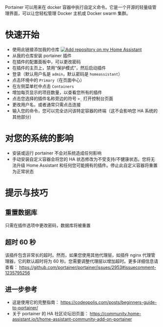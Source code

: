 Portainer 可以用来在 docker 容器中执行自定义命令。它是一个开源的轻量级管理界面，可以让您轻松管理 Docker 主机或 Docker swarm 集群。

# 快速开始
- 使用此链接添加我的仓库
[![Add repository on my Home Assistant][repository-badge]][repository-url]
- 从我的仓库安装 portainer 插件
- 在插件的配置面板中，可以更改密码
- 在插件的主页上，禁用“保护模式”，然后启动插件
- 登录（默认用户名是 `admin`，默认密码是 `homeassistant`）
- 点击环境中的 `Primary`（在页面中心）
- 在左侧菜单栏中点击 `Containers`
- 增加每页显示的项目数量，以查看您所有的插件
- 点击您选择的插件名称旁边的符号 `>_` 打开控制台页面
- 更改用户名，或者通常只需点击连接
- 输入您的命令，您可以完全访问该特定容器的终端（这不会影响您 HA 系统的其他部分）

# 对您的系统的影响
- 安装或运行 portainer 不会对系统造成任何影响
- 手动安装自定义容器会将您的 HA 状态修改为不受支持/不健康状态。您将无法升级 Home Assistant 和任何您可能拥有的插件。停止此自定义容器将重置为正常状态

# 提示与技巧

## 重置数据库
只需在插件选项中更改密码，数据库将被重置

## 超时 60 秒
该插件包含非常长的超时。然而，如果您使用其他代理层，如插件 nginx 代理管理器，它的默认超时将为 60 秒。您需要调整代理层以增加超时。更多详细信息请查看： https://github.com/portainer/portainer/issues/2953#issuecomment-1235795256

## 进一步参考
- 这是使用它的完整指南： https://codeopolis.com/posts/beginners-guide-to-portainer/
- 关于 portainer 的 HA 社区论坛旧页面： https://community.home-assistant.io/t/home-assistant-community-add-on-portainer

[repository-badge]: https://img.shields.io/badge/Add%20repository%20to%20my-Home%20Assistant-41BDF5?logo=home-assistant&style=for-the-badge
[repository-url]: https://my.home-assistant.io/redirect/supervisor_add_addon_repository/?repository_url=https%3A%2F%2Fgithub.com%2Falexbelgium%2Fhassio-addons